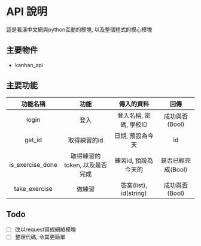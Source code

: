 # API 說明

這是看漢中文網與python互動的模塊, 以及整個程式的模心模塊

## 主要物件
 - kanhan\_api

## 主要功能
| 功能名稱 | 功能 | 傳入的資料 | 回傳 |
|:----:|:----:|:----:|:----:|
| login | 登入 | 登入名稱, 密碼, 學校ID | 成功與否(Bool) |
| get\_id | 取得練習的id | 日期, 預設為今天 | id |
| is\_exercise\_done | 取得練習的token, 以及是否完成 | 練習id, 預設為今天的 | 是否已經完成(Bool) |
| take\_exercise | 做練習 | 答案(list), id(string) | 成功與否(Bool) |

## Todo
 - [ ] 改以request寫成網絡模塊
 - [ ] 整理代碼, 令其更簡單
